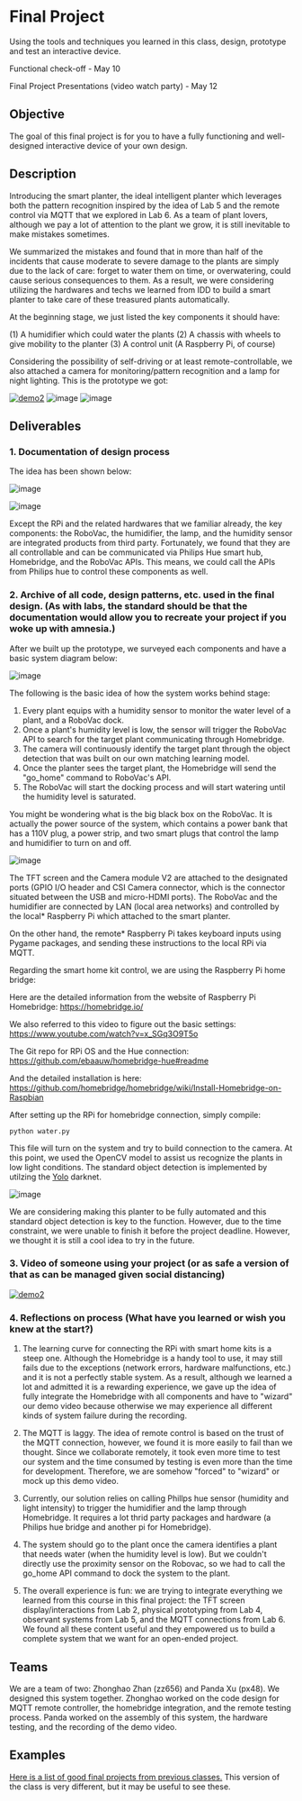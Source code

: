 # Final Project

Using the tools and techniques you learned in this class, design, prototype and test an interactive device.

Functional check-off - May 10

Final Project Presentations (video watch party) - May 12



## Objective

The goal of this final project is for you to have a fully functioning and well-designed interactive device of your own design.

## Description
Introducing the smart planter, the ideal intelligent planter which leverages both the pattern recognition inspired by the idea of Lab 5 and the remote control via MQTT that we explored in Lab 6. As a team of plant lovers, although we pay a lot of attention to the plant we grow, it is still inevitable to make mistakes sometimes.

We summarized the mistakes and found that in more than half of the incidents that cause moderate to severe damage to the plants are simply due to the lack of care: forget to water them on time, or overwatering, could cause serious consequences to them. As a result, we were considering utilizing the hardwares and techs we learned from IDD to build a smart planter to take care of these treasured plants automatically.

At the beginning stage, we just listed the key components it should have:

(1) A humidifier which could water the plants
(2) A chassis with wheels to give mobility to the planter
(3) A control unit (A Raspberry Pi, of course)

Considering the possibility of self-driving or at least remote-controllable, we also attached a camera for monitoring/pattern recognition and a lamp for night lighting. This is the prototype we got:

[![demo2](./img/vid2.png)](https://drive.google.com/file/d/1EwjxWuJTz4neTi9kRxdya0_QexPw24z-/view)
![image](imgs/IMG_5511.jpeg)
![image](imgs/IMG_5504.jpeg)


## Deliverables

### 1. Documentation of design process

The idea has been shown below:

![image](story1.jpeg)

![image](story2.jpeg)

Except the RPi and the related hardwares that we familiar already, the key components: the RoboVac, the humidifier, the lamp, and the humidity sensor are integrated products from third party. Fortunately, we found that they are all controllable and can be communicated via Philips Hue smart hub, Homebridge, and the RoboVac APIs. This means, we could call the APIs from Philips hue to control these components as well.


### 2. Archive of all code, design patterns, etc. used in the final design. (As with labs, the standard should be that the documentation would allow you to recreate your project if you woke up with amnesia.)

After we built up the prototype, we surveyed each components and have a basic system diagram below:

![image](diagram.jpeg)

The following is the basic idea of how the system works behind stage:

1. Every plant equips with a humidity sensor to monitor the water level of a plant, and a RoboVac dock.
2. Once a plant's humidity level is low, the sensor will trigger the RoboVac API to search for the target plant communicating through Homebridge.
3. The camera will continuously identify the target plant through the object detection that was built on our own matching learning model. 
4. Once the planter sees the target plant, the Homebridge will send the "go_home" command to RoboVac's API.
5. The RoboVac will start the docking process and will start watering until the humidity level is saturated.

You might be wondering what is the big black box on the RoboVac. It is actually the power source of the system, which contains a power bank that has a 110V plug, a power strip, and two smart plugs that control the lamp and humidifier to turn on and off.

![image](imgs/IMG_5510.jpeg)



The TFT screen and the Camera module V2 are attached to the designated ports (GPIO I/O header and CSI Camera connector, which is the connector situated between the USB and micro-HDMI ports). The RoboVac and the humidifier are connected by LAN (local area networks) and controlled by the local* Raspberry Pi which attached to the smart planter.

On the other hand, the remote* Raspberry Pi takes keyboard inputs using Pygame packages, and sending these instructions to the local RPi via MQTT.

Regarding the smart home kit control, we are using the Raspberry Pi home bridge:

Here are the detailed information from the website of Raspberry Pi Homebridge: https://homebridge.io/

We also referred to this video to figure out the basic settings: https://www.youtube.com/watch?v=x_SGq3O9T5o

The Git repo for RPi OS and the Hue connection: https://github.com/ebaauw/homebridge-hue#readme

And the detailed installation is here: https://github.com/homebridge/homebridge/wiki/Install-Homebridge-on-Raspbian

After setting up the RPi for homebridge connection, simply compile:

```
python water.py
```

This file will turn on the system and try to build connection to the camera. At this point, we used the OpenCV model to assist us recognize the plants in low light conditions. The standard object detection is implemented by utilzing the [Yolo](https://pjreddie.com/darknet/yolo/) darknet.

![image](cv.png)

We are considering making this planter to be fully automated and this standard object detection is key to the function. However, due to the time constraint, we were unable to finish it before the project deadline. However, we thought it is still a cool idea to try in the future.

### 3. Video of someone using your project (or as safe a version of that as can be managed given social distancing)
[![demo2](./img/vid2.png)](https://drive.google.com/file/d/1EwjxWuJTz4neTi9kRxdya0_QexPw24z-/view)


### 4. Reflections on process (What have you learned or wish you knew at the start?)

1. The learning curve for connecting the RPi with smart home kits is a steep one. Although the Homebridge is a handy tool to use, it may still fails due to the exceptions (network errors, hardware malfunctions, etc.) and it is not a perfectly stable system. As a result, although we learned a lot and admitted it is a rewarding experience, we gave up the idea of fully integrate the Homebridge with all components and have to "wizard" our demo video because otherwise we may experience all different kinds of system failure during the recording.

2. The MQTT is laggy. The idea of remote control is based on the trust of the MQTT connection, however, we found it is more easily to fail than we thought. Since we collaborate remotely, it took even more time to test our system and the time consumed by testing is even more than the time for development. Therefore, we are somehow "forced" to "wizard" or mock up this demo video.

3. Currently, our solution relies on calling Phillps hue sensor (humidity and light intensity) to trigger the humidifier and the lamp through Homebridge. It requires a lot thrid party packages and hardware (a Philips hue bridge and another pi for Homebridge).

4. The system should go to the plant once the camera identifies a plant that needs water (when the humidity level is low). But we couldn't directly use the proximity sensor on the Robovac, so we had to call the go_home API command to dock the system to the plant.


5. The overall experience is fun: we are trying to integrate everything we learned from this course in this final project: the TFT screen display/interactions from Lab 2, physical prototyping from Lab 4, observant systems from Lab 5, and the MQTT connections from Lab 6. We found all these content useful and they empowered us to build a complete system that we want for an open-ended project.

## Teams

We are a team of two: Zhonghao Zhan (zz656) and Panda Xu (px48). We designed this system together. Zhonghao worked on the code design for MQTT remote controller, the homebridge integration, and the remote testing process. Panda worked on the assembly of this system, the hardware testing, and the recording of the demo video.

## Examples

[Here is a list of good final projects from previous classes.](https://github.com/FAR-Lab/Developing-and-Designing-Interactive-Devices/wiki/Previous-Final-Projects)
This version of the class is very different, but it may be useful to see these.
